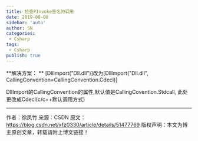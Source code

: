 ```yaml
---
title: 检查PInvoke签名的调用
date: 2019-08-08
sidebar: 'auto'
author: SN
categories:
 - Csharp
tags:
 - Csharp
publish: true
---
```


**解决方案：
**
[DllImport("Dll.dll")]改为[DllImport("Dll.dll", CallingConvention=CallingConvention.Cdecl)]

DllImport的CallingConvention的属性,默认值是CallingCovention.Stdcall, 此处更改成Cdecl(c/c++默认调用方式)

---------------------
作者：徐凤竹
来源：CSDN
原文：https://blog.csdn.net/xfz0330/article/details/51477769
版权声明：本文为博主原创文章，转载请附上博文链接！